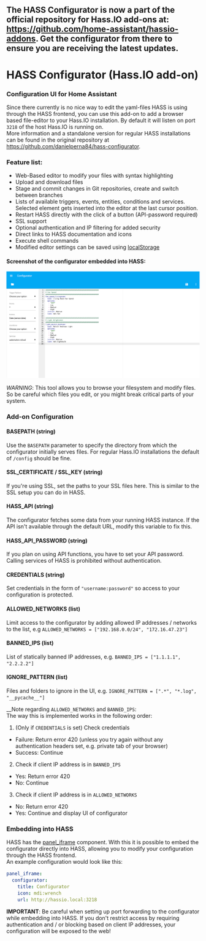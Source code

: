 ## The HASS Configurator is now a part of the official repository for Hass.IO add-ons at: https://github.com/home-assistant/hassio-addons. Get the configurator from there to ensure you are receiving the latest updates.

# HASS Configurator (Hass.IO add-on)
### Configuration UI for Home Assistant

Since there currently is no nice way to edit the yaml-files HASS is using through the HASS frontend, you can use this add-on to add a browser based file-editor to your Hass.IO installation. By default it will listen on port `3218` of the host Hass.IO is running on.  
More information and a standalone version for regular HASS installations can be found in the original repository at https://github.com/danielperna84/hass-configurator.

### Feature list:

- Web-Based editor to modify your files with syntax highlighting
- Upload and download files
- Stage and commit changes in Git repositories, create and switch between branches
- Lists of available triggers, events, entities, conditions and services. Selected element gets inserted into the editor at the last cursor position.
- Restart HASS directly with the click of a button (API-password required)
- SSL support
- Optional authentication and IP filtering for added security
- Direct links to HASS documentation and icons
- Execute shell commands
- Modified editor settings can be saved using [localStorage](https://developer.mozilla.org/en-US/docs/Web/API/Window/localStorage)

#### Screenshot of the configurator embedded into HASS:
![Screenshot](https://github.com/danielperna84/hass-configurator/blob/master/hass-poc-configurator.png)

_WARNING_: This tool allows you to browse your filesystem and modify files. So be careful which files you edit, or you might break critical parts of your system.

### Add-on Configuration

#### BASEPATH (string)
Use the `BASEPATH` parameter to specify the directory from which the configurator initially serves files. For regular Hass.IO installations the default of `/config` should be fine.
#### SSL_CERTIFICATE / SSL_KEY (string)
If you're using SSL, set the paths to your SSL files here. This is similar to the SSL setup you can do in HASS.
#### HASS_API (string)
The configurator fetches some data from your running HASS instance. If the API isn't available through the default URL, modify this variable to fix this.
#### HASS_API_PASSWORD (string)
If you plan on using API functions, you have to set your API password. Calling services of HASS is prohibited without authentication.
#### CREDENTIALS (string)
Set credentials in the form of `"username:password"` so access to your configuration is protected.
#### ALLOWED_NETWORKS (list)
Limit access to the configurator by adding allowed IP addresses / networks to the list, e.g `ALLOWED_NETWORKS = ["192.168.0.0/24", "172.16.47.23"]`
#### BANNED_IPS (list)
List of statically banned IP addresses, e.g. `BANNED_IPS = ["1.1.1.1", "2.2.2.2"]`
#### IGNORE_PATTERN (list)
Files and folders to ignore in the UI, e.g. `IGNORE_PATTERN = [".*", "*.log", "__pycache__"]`

__Note regarding `ALLOWED_NETWORKS` and `BANNED_IPS`:  
The way this is implemented works in the following order:

1. (Only if `CREDENTIALS` is set) Check credentials
  - Failure: Return error 420 (unless you try again without any authentication headers set, e.g. private tab of your browser)
  - Success: Continue
2. Check if client IP address is in `BANNED_IPS`
  - Yes: Return error 420
  - No: Continue
3. Check if client IP address is in `ALLOWED_NETWORKS`
  - No: Return error 420
  - Yes: Continue and display UI of configurator

### Embedding into HASS
HASS has the [panel_iframe](https://home-assistant.io/components/panel_iframe/) component. With this it is possible to embed the configurator directly into HASS, allowing you to modify your configuration through the HASS frontend.  
An example configuration would look like this:

```yaml
panel_iframe:
  configurator:
    title: Configurator
    icon: mdi:wrench
    url: http://hassio.local:3218
```
__IMPORTANT__: Be careful when setting up port forwarding to the configurator while embedding into HASS. If you don't restrict access by requiring authentication and / or blocking based on client IP addresses, your configuration will be exposed to the web!
